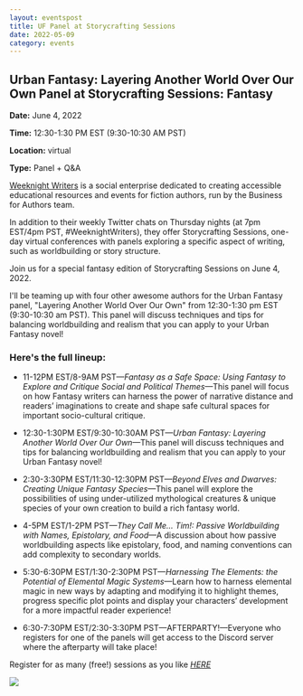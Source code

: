 ```yaml
---
layout: eventspost
title: UF Panel at Storycrafting Sessions
date: 2022-05-09
category: events
---
```


## Urban Fantasy: Layering Another World Over Our Own Panel at Storycrafting Sessions: Fantasy

**Date:** June 4, 2022

**Time:** 12:30-1:30 PM EST (9:30-10:30 AM PST)

**Location:** virtual

**Type:** Panel + Q&A

[Weeknight Writers](https://www.businessforauthors.com/weeknight-writers/) is a social enterprise dedicated to creating accessible educational resources and events for fiction authors, run by the Business for Authors team.

In addition to their weekly Twitter chats on Thursday nights (at 7pm EST/4pm PST, #WeeknightWriters), they offer Storycrafting Sessions, one-day virtual conferences with panels exploring a specific aspect of writing, such as worldbuilding or story structure.

Join us for a special fantasy edition of Storycrafting Sessions on June 4, 2022.

I'll be teaming up with four other awesome authors for the Urban Fantasy panel, "Layering Another World Over Our Own" from 12:30-1:30 pm EST (9:30-10:30 am PST). This panel will discuss techniques and tips for balancing worldbuilding and realism that you can apply to your Urban Fantasy novel!

### Here's the full lineup:

- 11-12PM EST/8-9AM PST—*Fantasy as a Safe Space: Using Fantasy to Explore and Critique Social and Political Themes*—This panel will focus on how Fantasy writers can harness the power of narrative distance and readers’ imaginations to create and shape safe cultural spaces for important socio-cultural critique.

- 12:30-1:30PM EST/9:30-10:30AM PST—*Urban Fantasy: Layering Another World Over Our Own*—This panel will discuss techniques and tips for balancing worldbuilding and realism that you can apply to your Urban Fantasy novel!

- 2:30-3:30PM EST/11:30-12:30PM PST—*Beyond Elves and Dwarves: Creating Unique Fantasy Species*—This panel will explore the possibilities of using under-utilized mythological creatures & unique species of your own creation to build a rich fantasy world.

- 4-5PM EST/1-2PM PST—*They Call Me… Tim!: Passive Worldbuilding with Names, Epistolary, and Food*—A discussion about how passive worldbuilding aspects like epistolary, food, and naming conventions can add complexity to secondary worlds.

- 5:30-6:30PM EST/1:30-2:30PM PST—*Harnessing The Elements: the Potential of Elemental Magic Systems*—Learn how to harness elemental magic in new ways by adapting and modifying it to highlight themes, progress specific plot points and display your characters’ development for a more impactful reader experience!

- 6:30-7:30PM EST/2:30-3:30PM PST—AFTERPARTY!—Everyone who registers for one of the panels will get access to the Discord server where the afterparty will take place!

Register for as many (free!) sessions as you like [*HERE*](https://ko-fi.com/post/Storycrafting-Sessions-Fantasy-SCHEDULE--REGISTR-U6U0CJ37E)

[![](https://storage.ko-fi.com/cdn/useruploads/display/f90dd0ba-8993-470b-8b59-8347b67ad0f3_fantasy.png)](https://ko-fi.com/post/Storycrafting-Sessions-Fantasy-SCHEDULE--REGISTR-U6U0CJ37E)
